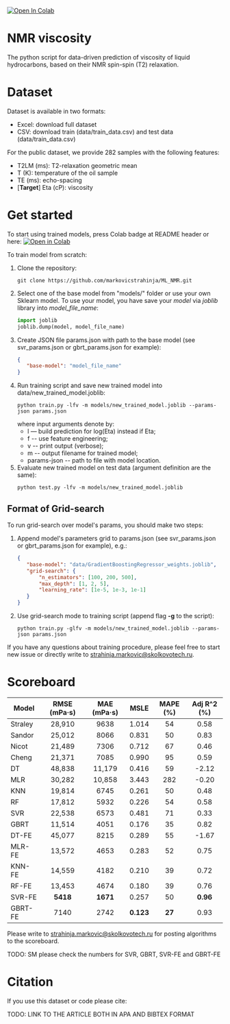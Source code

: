 [![Open In Colab](https://colab.research.google.com/assets/colab-badge.svg)](https://colab.research.google.com/github/markovicstrahinja/ML_NMR/blob/master/Model%20Inference.ipynb)

# NMR viscosity

The python script for data-driven prediction of viscosity of liquid hydrocarbons, based on their NMR spin-spin (T2) relaxation.

# Dataset

Dataset is available in two formats:
- Excel: download full dataset
- CSV: download train (data/train_data.csv) and test data (data/train_data.csv)

For the public dataset, we provide 282 samples with the following features:
 - T2LM (ms): T2-relaxation geometric mean
 - T (K): temperature of the oil sample 
 - TE (ms): echo-spacing
 - \[**Target**\] Eta (cP): viscosity
 
# Get started

To start using trained models, press Colab badge at README header or here: [![Open in Colab](https://colab.research.google.com/assets/colab-badge.svg)](https://colab.research.google.com/github/markovicstrahinja/ML_NMR/blob/master/Model%20Inference.ipynb)

To train model from scratch:

1) Clone the repository: 
    ```shell script 
    git clone https://github.com/markovicstrahinja/ML_NMR.git 
    ```
2) Select one of the base model from "models/" folder or use your own Sklearn model. To use your model, 
you have save your *model* via *joblib* library into *model_file_name*: 
    ```python
    import joblib
    joblib.dump(model, model_file_name)
    ```
3) Create JSON file params.json with path to the base model (see svr_params.json or gbrt_params.json for example):
    ```json
    { 
       "base-model": "model_file_name" 
    }
    ```
4) Run training script and save new trained model into data/new_trained_model.joblib:
    ```shell script
    python train.py -lfv -m models/new_trained_model.joblib --params-json params.json    
    ```
   where input arguments denote by:
    * l –– build prediction for log(Eta) instead if Eta;
    * f -- use feature engineering;
    * v -- print output (verbose);
    * m -- output filename for trained model;
    * params-json -- path to file with model location.
5) Evaluate new trained model on test data (argument definition are the same):
    ```shell script
    python test.py -lfv -m models/new_trained_model.joblib
    ```

## Format of Grid-search

To run grid-search over model's params, you should make two steps:
1) Append model's parameters grid to params.json (see svr_params.json or gbrt_params.json for example), e.g.:
    ```json
    { 
       "base-model": "data/GradientBoostingRegressor_weights.joblib",
       "grid-search": {
           "n_estimators": [100, 200, 500],
           "max_depth": [1, 2, 5],
           "learning_rate": [1e-5, 1e-3, 1e-1]
       }
    }
    ```
2) Use grid-search mode to training script (append flag **-g** to the script):
    ```shell script
    python train.py -glfv -m models/new_trained_model.joblib --params-json params.json
    ```

If you have any questions about training procedure, please feel free to start new issue or 
directly write to [strahinja.markovic@skolkovotech.ru](mailto:strahinja.markovic@skolkovotech.ru). 

# Scoreboard

| Model | RMSE (mPa·s) | MAE (mPa·s) | MSLE | MAPE (%) | Adj R^2 (%) |
|-------|:------------:|:-----------:|:----:|:--------:|:-----------:|
|Straley	|	28,910	|	9638	|	1.014	|	54	|	0.58|
|Sandor	|	25,012	|	8066	|	0.831	|	50	|	0.83|
|Nicot	|	21,489	|	7306	|	0.712	|	67	|	0.46|
|Cheng	|	21,371	|	7085	|	0.990	|	95	|	0.59|
|DT	|	48,838	|	11,179	|	0.416	|	59	|	-2.12|
|MLR	|	30,282	|	10,858	|	3.443	|	282	|	-0.20|
|KNN	|	19,814	|	6745	|	0.261	|	50	|	0.48|
|RF	|	17,812	|	5932	|	0.226	|	54	|	0.58|
|SVR	|	22,538	|	6573	|	0.481	|	71	|	0.33|
|GBRT	|	11,514	|	4051	|	0.176	|	35	|	0.82|
|DT-FE	|	45,077	|	8215	|	0.289	|	55	|	-1.67|
|MLR-FE	|	13,572	|	4653	|	0.283	|	52	|	0.75|
|KNN-FE	|	14,559	|	4182	|	0.210	|	39	|	0.72|
|RF-FE	|	13,453	|	4674	|	0.180	|	39	|	0.76|
|SVR-FE	|	**5418**	|	**1671**	|	0.257	|	50	|	**0.96**|
|GBRT-FE	|	7140	|	2742	|	**0.123**	|	**27**	|	0.93|

Please write to [strahinja.markovic@skolkovotech.ru](mailto:strahinja.markovic@skolkovotech.ru) for posting algorithms to the scoreboard.

TODO: SM please check the numbers for SVR, GBRT, SVR-FE and GBRT-FE  

# Citation
If you use this dataset or code please cite:

TODO: LINK TO THE ARTICLE BOTH IN APA AND BIBTEX FORMAT